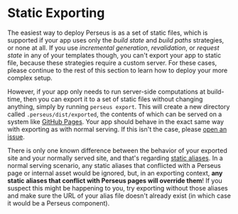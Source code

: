 # Static Exporting

The easiest way to deploy Perseus is as a set of static files, which is supported if your app uses only the *build state* and *build paths* strategies, or none at all. If you use *incremental generation*, *revalidation*, or *request state* in any of your templates though, you can't export your app to static file, because these strategies require a custom server. For these cases, please continue to the rest of this section to learn how to deploy your more complex setup.

However, if your app only needs to run server-side computations at build-time, then you can export it to a set of static files without changing anything, simply by running `perseus export`. This will create a new directory called `.perseus/dist/exported`, the contents of which can be served on a system like [GitHub Pages](https:://pages.github.com). Your app should behave in the exact same way with exporting as with normal serving. If this isn't the case, please [open an issue](https://github.com/arctic-hen7/perseus/issues/new/choose).

There is only one known difference between the behavior of your exported site and your normally served site, and that's regarding [static aliases](../static-content.md). In a normal serving scenario, any static aliases that conflicted with a Perseus page or internal asset would be ignored, but, in an exporting context, **any static aliases that conflict with Perseus pages will override them**! If you suspect this might be happening to you, try exporting without those aliases and make sure the URL of your alias file doesn't already exist (in which case it would be a Perseus component).
